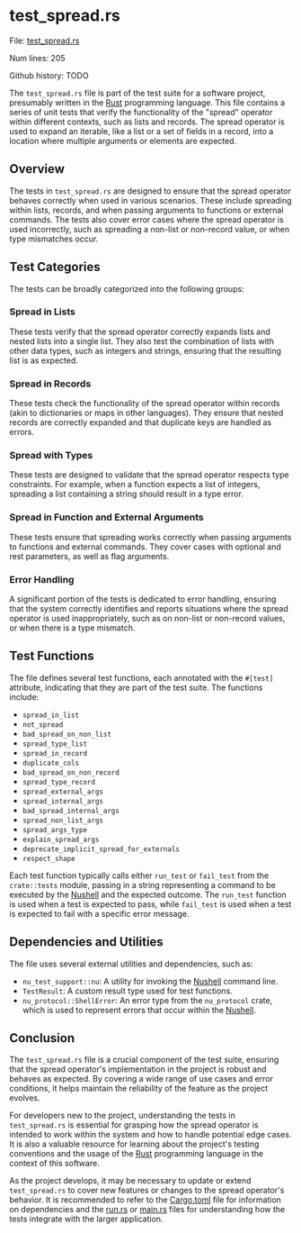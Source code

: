 # test_spread.rs

File: [test_spread.rs](/home/keenan/Dev/nushell/src/tests/test_spread.rs)

Num lines: 205

Github history: TODO




The `test_spread.rs` file is part of the test suite for a software project, presumably written in the [Rust](Rust.md) programming language. This file contains a series of unit tests that verify the functionality of the "spread" operator within different contexts, such as lists and records. The spread operator is used to expand an iterable, like a list or a set of fields in a record, into a location where multiple arguments or elements are expected.

## Overview

The tests in `test_spread.rs` are designed to ensure that the spread operator behaves correctly when used in various scenarios. These include spreading within lists, records, and when passing arguments to functions or external commands. The tests also cover error cases where the spread operator is used incorrectly, such as spreading a non-list or non-record value, or when type mismatches occur.

## Test Categories

The tests can be broadly categorized into the following groups:

### Spread in Lists

These tests verify that the spread operator correctly expands lists and nested lists into a single list. They also test the combination of lists with other data types, such as integers and strings, ensuring that the resulting list is as expected.

### Spread in Records

These tests check the functionality of the spread operator within records (akin to dictionaries or maps in other languages). They ensure that nested records are correctly expanded and that duplicate keys are handled as errors.

### Spread with Types

These tests are designed to validate that the spread operator respects type constraints. For example, when a function expects a list of integers, spreading a list containing a string should result in a type error.

### Spread in Function and External Arguments

These tests ensure that spreading works correctly when passing arguments to functions and external commands. They cover cases with optional and rest parameters, as well as flag arguments.

### Error Handling

A significant portion of the tests is dedicated to error handling, ensuring that the system correctly identifies and reports situations where the spread operator is used inappropriately, such as on non-list or non-record values, or when there is a type mismatch.

## Test Functions

The file defines several test functions, each annotated with the `#[test]` attribute, indicating that they are part of the test suite. The functions include:

- `spread_in_list`
- `not_spread`
- `bad_spread_on_non_list`
- `spread_type_list`
- `spread_in_record`
- `duplicate_cols`
- `bad_spread_on_non_record`
- `spread_type_record`
- `spread_external_args`
- `spread_internal_args`
- `bad_spread_internal_args`
- `spread_non_list_args`
- `spread_args_type`
- `explain_spread_args`
- `deprecate_implicit_spread_for_externals`
- `respect_shape`

Each test function typically calls either `run_test` or `fail_test` from the `crate::tests` module, passing in a string representing a command to be executed by the [Nushell](Nushell.md) and the expected outcome. The `run_test` function is used when a test is expected to pass, while `fail_test` is used when a test is expected to fail with a specific error message.

## Dependencies and Utilities

The file uses several external utilities and dependencies, such as:

- `nu_test_support::nu`: A utility for invoking the [Nushell](Nushell.md) command line.
- `TestResult`: A custom result type used for test functions.
- `nu_protocol::ShellError`: An error type from the `nu_protocol` crate, which is used to represent errors that occur within the [Nushell](Nushell.md).

## Conclusion

The `test_spread.rs` file is a crucial component of the test suite, ensuring that the spread operator's implementation in the project is robust and behaves as expected. By covering a wide range of use cases and error conditions, it helps maintain the reliability of the feature as the project evolves.

For developers new to the project, understanding the tests in `test_spread.rs` is essential for grasping how the spread operator is intended to work within the system and how to handle potential edge cases. It is also a valuable resource for learning about the project's testing conventions and the usage of the [Rust](Rust.md) programming language in the context of this software.

As the project develops, it may be necessary to update or extend `test_spread.rs` to cover new features or changes to the spread operator's behavior. It is recommended to refer to the [Cargo.toml](Cargo.toml.md) file for information on dependencies and the [run.rs](run.rs.md) or [main.rs](main.rs.md) files for understanding how the tests integrate with the larger application.